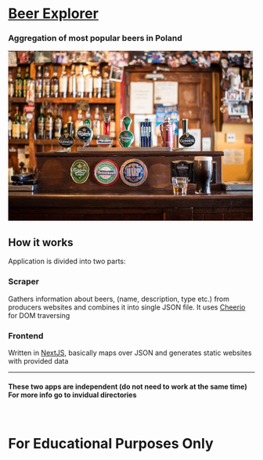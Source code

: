 # [Beer Explorer](https://beer-explorer.auto200.eu)

### Aggregation of most popular beers in Poland

<img src="./hero.jpg" width="500"><br/>

## How it works

Application is divided into two parts:

### Scraper

Gathers information about beers, (name, description, type etc.) from producers websites and combines it into single JSON file. It uses [Cheerio](https://www.npmjs.com/package/cheerio) for DOM traversing

### Frontend

Written in [NextJS](https://nextjs.org/), basically maps over JSON and generates static websites with provided data

---

#### These two apps are independent (do not need to work at the same time) For more info go to invidual directories

<br/>

# For Educational Purposes Only
